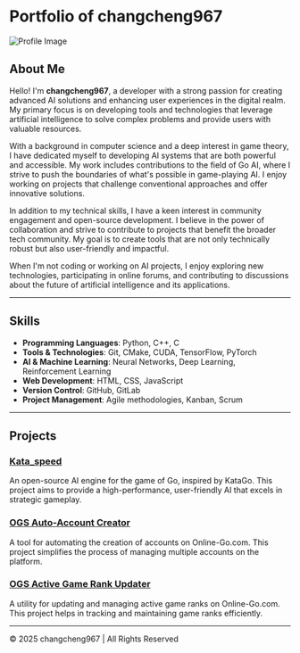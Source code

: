 # Portfolio of changcheng967

![Profile Image](https://i.imgur.com/I4jsbeD.gif)

## About Me

Hello! I'm **changcheng967**, a developer with a strong passion for creating advanced AI solutions and enhancing user experiences in the digital realm. My primary focus is on developing tools and technologies that leverage artificial intelligence to solve complex problems and provide users with valuable resources.

With a background in computer science and a deep interest in game theory, I have dedicated myself to developing AI systems that are both powerful and accessible. My work includes contributions to the field of Go AI, where I strive to push the boundaries of what's possible in game-playing AI. I enjoy working on projects that challenge conventional approaches and offer innovative solutions.

In addition to my technical skills, I have a keen interest in community engagement and open-source development. I believe in the power of collaboration and strive to contribute to projects that benefit the broader tech community. My goal is to create tools that are not only technically robust but also user-friendly and impactful.

When I'm not coding or working on AI projects, I enjoy exploring new technologies, participating in online forums, and contributing to discussions about the future of artificial intelligence and its applications.

---

## Skills

- **Programming Languages**: Python, C++, C
- **Tools & Technologies**: Git, CMake, CUDA, TensorFlow, PyTorch
- **AI & Machine Learning**: Neural Networks, Deep Learning, Reinforcement Learning
- **Web Development**: HTML, CSS, JavaScript
- **Version Control**: GitHub, GitLab
- **Project Management**: Agile methodologies, Kanban, Scrum

---

## Projects

### [Kata_speed](https://github.com/changcheng967/Kata_speed)
An open-source AI engine for the game of Go, inspired by KataGo. This project aims to provide a high-performance, user-friendly AI that excels in strategic gameplay.

### [OGS Auto-Account Creator](https://github.com/changcheng967/OGS-Auto-Account-Creator)
A tool for automating the creation of accounts on Online-Go.com. This project simplifies the process of managing multiple accounts on the platform.

### [OGS Active Game Rank Updater](https://github.com/changcheng967/OGS-Active-Game-Rank-Updater)
A utility for updating and managing active game ranks on Online-Go.com. This project helps in tracking and maintaining game ranks efficiently.

---

© 2025 changcheng967 | All Rights Reserved
